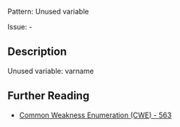 Pattern: Unused variable

Issue: -

## Description

Unused variable: varname

## Further Reading

* [Common Weakness Enumeration (CWE) - 563](https://cwe.mitre.org/data/definitions/563.html)